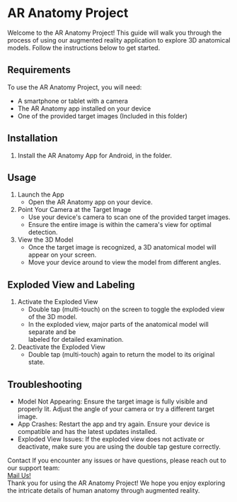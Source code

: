 # AR Anatomy Project 
Welcome to the AR Anatomy Project! This guide will walk you through the process of using our augmented reality application to explore 3D anatomical models. Follow the instructions below to get started.

## Requirements 
To use the AR Anatomy Project, you will need:
 - A smartphone or tablet with a camera
 - The AR Anatomy app installed on your device
 - One of the provided target images (Included in this folder)

## Installation 
 1. Install the AR Anatomy App for Android, in the folder.

## Usage
1. Launch the App
   - Open the AR Anatomy app on your device.
2. Point Your Camera at the Target Image
   - Use your device's camera to scan one of the provided target images.
   - Ensure the entire image is within the camera's view for optimal detection.
3. View the 3D Model
   - Once the target image is recognized, a 3D anatomical model will appear on your screen.
   - Move your device around to view the model from different angles.

## Exploded View and Labeling 
1. Activate the Exploded View
   - Double tap (multi-touch) on the screen to toggle the exploded view of the 3D model.
   - In the exploded view, major parts of the anatomical model will separate and be     
     labeled for detailed examination.
2. Deactivate the Exploded View
   - Double tap (multi-touch) again to return the model to its original state.

## Troubleshooting
 - Model Not Appearing: Ensure the target image is fully visible and properly lit. Adjust the angle of your camera or try a different target image.
 - App Crashes: Restart the app and try again. Ensure your device is compatible and has the latest updates installed.
 - Exploded View Issues: If the exploded view does not activate or deactivate, make sure you are using the double tap gesture correctly.

Contact
If you encounter any issues or have questions, please reach out to our support team: \
[Mail Us!](mailto:akhiltheswarop@gmail.com)\
Thank you for using the AR Anatomy Project! We hope you enjoy exploring the intricate details of human anatomy through augmented reality.


